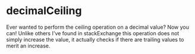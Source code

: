 # decimalCeiling
Ever wanted to perform the ceiling operation on a decimal value?  Now you can!  Unlike others I've found in stackExchange this operation does not simply increase the value, it actually checks if there are trailing values to merit an increase.
